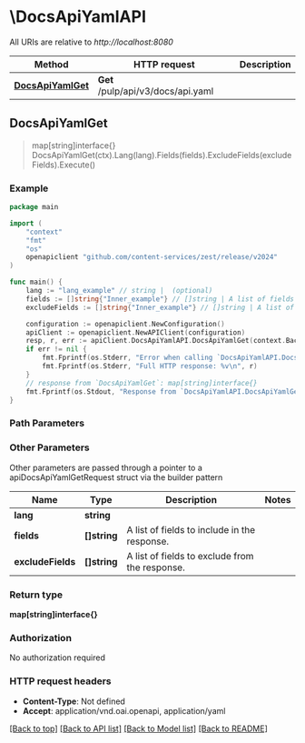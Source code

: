# \DocsApiYamlAPI

All URIs are relative to *http://localhost:8080*

Method | HTTP request | Description
------------- | ------------- | -------------
[**DocsApiYamlGet**](DocsApiYamlAPI.md#DocsApiYamlGet) | **Get** /pulp/api/v3/docs/api.yaml | 



## DocsApiYamlGet

> map[string]interface{} DocsApiYamlGet(ctx).Lang(lang).Fields(fields).ExcludeFields(excludeFields).Execute()





### Example

```go
package main

import (
	"context"
	"fmt"
	"os"
	openapiclient "github.com/content-services/zest/release/v2024"
)

func main() {
	lang := "lang_example" // string |  (optional)
	fields := []string{"Inner_example"} // []string | A list of fields to include in the response. (optional)
	excludeFields := []string{"Inner_example"} // []string | A list of fields to exclude from the response. (optional)

	configuration := openapiclient.NewConfiguration()
	apiClient := openapiclient.NewAPIClient(configuration)
	resp, r, err := apiClient.DocsApiYamlAPI.DocsApiYamlGet(context.Background()).Lang(lang).Fields(fields).ExcludeFields(excludeFields).Execute()
	if err != nil {
		fmt.Fprintf(os.Stderr, "Error when calling `DocsApiYamlAPI.DocsApiYamlGet``: %v\n", err)
		fmt.Fprintf(os.Stderr, "Full HTTP response: %v\n", r)
	}
	// response from `DocsApiYamlGet`: map[string]interface{}
	fmt.Fprintf(os.Stdout, "Response from `DocsApiYamlAPI.DocsApiYamlGet`: %v\n", resp)
}
```

### Path Parameters



### Other Parameters

Other parameters are passed through a pointer to a apiDocsApiYamlGetRequest struct via the builder pattern


Name | Type | Description  | Notes
------------- | ------------- | ------------- | -------------
 **lang** | **string** |  | 
 **fields** | **[]string** | A list of fields to include in the response. | 
 **excludeFields** | **[]string** | A list of fields to exclude from the response. | 

### Return type

**map[string]interface{}**

### Authorization

No authorization required

### HTTP request headers

- **Content-Type**: Not defined
- **Accept**: application/vnd.oai.openapi, application/yaml

[[Back to top]](#) [[Back to API list]](../README.md#documentation-for-api-endpoints)
[[Back to Model list]](../README.md#documentation-for-models)
[[Back to README]](../README.md)

